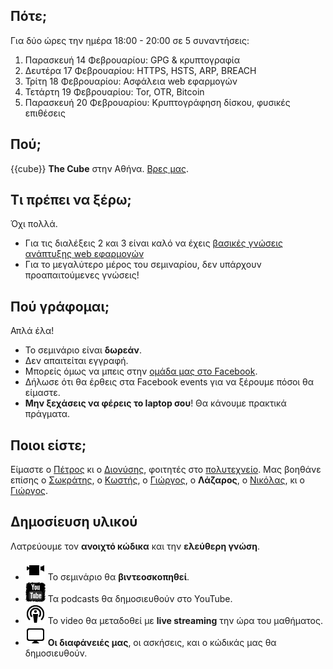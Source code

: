 Πότε;
-----

Για δύο ώρες την ημέρα 18:00 - 20:00 σε 5 συναντήσεις:

1. Παρασκευή 14 Φεβρουαρίου: GPG & κρυπτογραφία
1. Δευτέρα 17 Φεβρουαρίου: HTTPS, HSTS, ARP, BREACH
1. Τρίτη 18 Φεβρουαρίου: Ασφάλεια web εφαρμογών
1. Τετάρτη 19 Φεβρουαρίου: Tor, OTR, Bitcoin
1. Παρασκευή 20 Φεβρουαρίου: Κρυπτογράφηση δίσκου, φυσικές επιθέσεις

Πού;
----
{{cube}}
**The Cube** στην Αθήνα. [Βρες μας](http://thecube.gr).

Τι πρέπει να ξέρω;
------------------
Όχι πολλά.

* Για τις διαλέξεις 2 και 3 είναι καλό να έχεις [βασικές γνώσεις ανάπτυξης web εφαρμογών](http://web-seminar.softlab.ntua.gr/)
* Για το μεγαλύτερο μέρος του σεμιναρίου, δεν υπάρχουν προαπαιτούμενες γνώσεις!

Πού γράφομαι;
-------------
Απλά έλα!

* Το σεμινάριο είναι **δωρεάν**.
* Δεν απαιτείται εγγραφή.
* Μπορείς όμως να μπεις στην [ομάδα μας στο Facebook](https://www.facebook.com/groups/1449508148600922/).
* Δήλωσε ότι θα έρθεις στα Facebook events για να ξέρουμε πόσοι θα είμαστε.
* **Μην ξεχάσεις να φέρεις το laptop σου**! Θα κάνουμε πρακτικά πράγματα.

Ποιοι είστε;
------------
Είμαστε ο [Πέτρος](https://twitter.com/petrosagg) κι ο [Διονύσης](https://twitter.com/dionyziz), φοιτητές στο [πολυτεχνείο](http://ece.ntua.gr/). Μας βοηθάνε επίσης ο [Σωκράτης](https://twitter.com/sokratisvidros), ο [Κωστής](https://twitter.com/gtklocker), ο [Γιώργος](https://void.gr/), ο **Λάζαρος**, ο [Νικόλας](https://twitter.com/Renelvon), κι ο [Γιώργος](https://twitter.com/sophron_).

Δημοσίευση υλικού
-----------------
Λατρεύουμε τον **ανοιχτό κώδικα** και την **ελεύθερη γνώση**.

* ![Video](images/video.png) Το σεμινάριο θα **βιντεοσκοπηθεί**.
* ![YouTube](images/yt_bw.png) Τα podcasts θα δημοσιευθούν στο YouTube.
* ![Cinema](images/podcast.png) Το video θα μεταδοθεί με **live streaming** την ώρα του μαθήματος.
* ![Display](images/slide.png) **Οι διαφάνειές μας**, οι ασκήσεις, και ο κώδικάς μας θα δημοσιευθούν.
